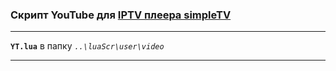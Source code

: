 ### Скрипт YouTube для [IPTV плеера simpleTV](http://iptv.gen12.net)

----------------------------------------------
**`YT.lua`** в папку _`..\luaScr\user\video`_
 
----------------------------------------------

